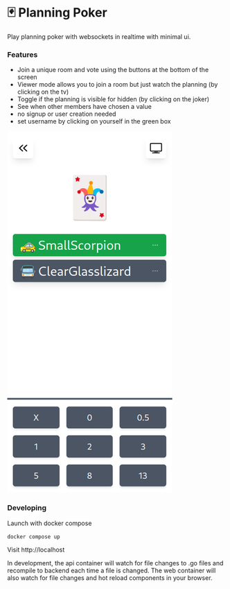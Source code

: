# 🃏 Planning Poker

Play planning poker with websockets in realtime with minimal ui.

### Features

- Join a unique room and vote using the buttons at the bottom of the screen
- Viewer mode allows you to join a room but just watch the planning (by clicking on the tv)
- Toggle if the planning is visible for hidden (by clicking on the joker)
- See when other members have chosen a value
- no signup or user creation needed
- set username by clicking on yourself in the green box

![img](img/mobile.png)

### Developing

Launch with docker compose

```shell
docker compose up
```

Visit http://localhost

In development, the api container will watch for file changes to .go files and recompile to backend each time a file is changed.
The web container will also watch for file changes and hot reload components in your browser.